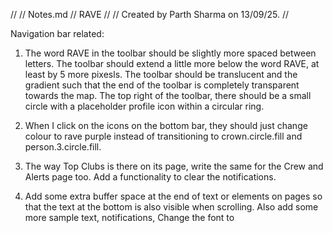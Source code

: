 //
//  Notes.md
//  RAVE
//
//  Created by Parth Sharma on 13/09/25.
//

Navigation bar related:
1.  The word RAVE in the toolbar should be slightly more spaced between letters. The toolbar should extend a little more below the word RAVE, at least by 5 more pixesls. The toolbar should be translucent and the gradient such that the end of the toolbar is completely transparent towards the map. The top right of the toolbar, there should be a small circle with a placeholder profile icon within a circular ring. 

2.  When I click on the icons on the bottom bar, they should just change colour to rave purple instead of transitioning to crown.circle.fill and person.3.circle.fill. 

3.  The way Top Clubs is there on its page, write the same for the Crew and Alerts page too. Add a functionality to clear the notifications. 

4.  Add some extra buffer space at the end of text or elements on pages so that the text at the bottom is also visible when scrolling. Also add some more sample text, notifications, Change the font to 

